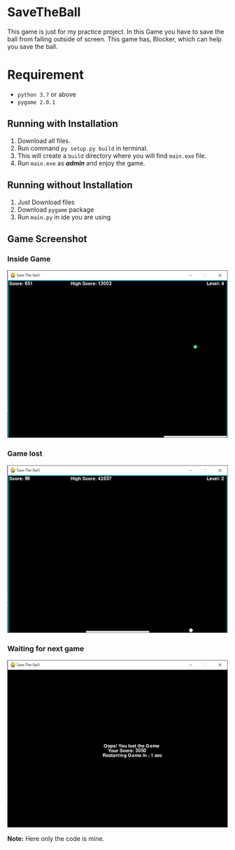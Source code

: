# SaveTheBall
This game is just for my practice project. In this Game you have to save the ball from falling outside of screen. This game has, Blocker, which can help you save the ball.

# Requirement
* `python 3.7` or above
* `pygame 2.0.1`

## Running with Installation
1. Download all files.
2. Run command `py setup.py build` in terminal.
3. This will create a `build` directory where you will find `main.exe` file.
4. Run `main.exe` as ***admin*** and enjoy the game.

## Running without Installation
1. Just Download files
2. Download `pygame` package
3. Run `main.py` in ide you are using

## Game Screenshot

### Inside Game
![](https://github.com/anilbyar/SaveTheBall/blob/main/img/ingame.png)

### Game lost
![](https://github.com/anilbyar/SaveTheBall/blob/main/img/game_lost.png)

### Waiting for next game
![](https://github.com/anilbyar/SaveTheBall/blob/main/img/wait_for_next_game.png)

**Note:** Here only the code is mine.  
